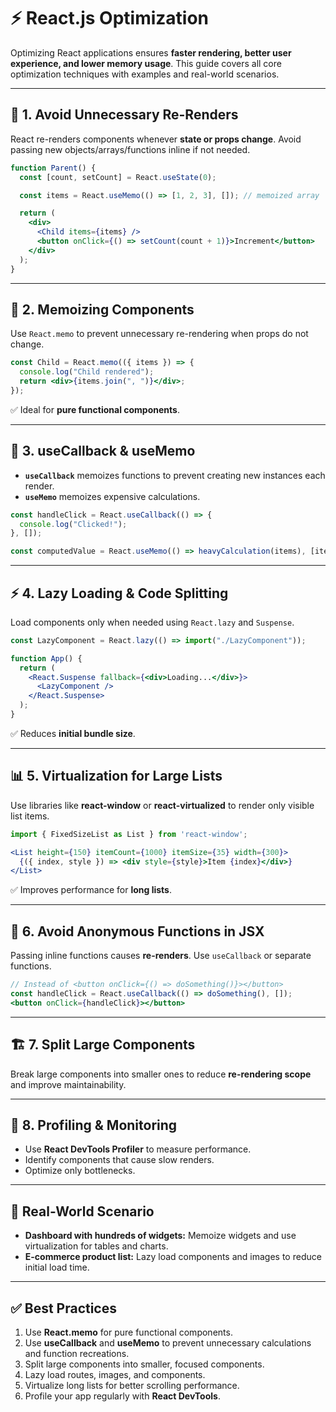 # ⚡ React.js Optimization

Optimizing React applications ensures **faster rendering, better user experience, and lower memory usage**. This guide covers all core optimization techniques with examples and real-world scenarios.

---

## 🎯 1. Avoid Unnecessary Re-Renders
React re-renders components whenever **state or props change**. Avoid passing new objects/arrays/functions inline if not needed.

```jsx
function Parent() {
  const [count, setCount] = React.useState(0);

  const items = React.useMemo(() => [1, 2, 3], []); // memoized array

  return (
    <div>
      <Child items={items} />
      <button onClick={() => setCount(count + 1)}>Increment</button>
    </div>
  );
}
```

---

## 🧠 2. Memoizing Components
Use `React.memo` to prevent unnecessary re-rendering when props do not change.

```jsx
const Child = React.memo(({ items }) => {
  console.log("Child rendered");
  return <div>{items.join(", ")}</div>;
});
```

✅ Ideal for **pure functional components**.

---

## 🧰 3. useCallback & useMemo
- **`useCallback`** memoizes functions to prevent creating new instances each render.
- **`useMemo`** memoizes expensive calculations.

```jsx
const handleClick = React.useCallback(() => {
  console.log("Clicked!");
}, []);

const computedValue = React.useMemo(() => heavyCalculation(items), [items]);
```

---

## ⚡ 4. Lazy Loading & Code Splitting
Load components only when needed using `React.lazy` and `Suspense`.

```jsx
const LazyComponent = React.lazy(() => import("./LazyComponent"));

function App() {
  return (
    <React.Suspense fallback={<div>Loading...</div>}>
      <LazyComponent />
    </React.Suspense>
  );
}
```

✅ Reduces **initial bundle size**.

---

## 📊 5. Virtualization for Large Lists
Use libraries like **react-window** or **react-virtualized** to render only visible list items.

```jsx
import { FixedSizeList as List } from 'react-window';

<List height={150} itemCount={1000} itemSize={35} width={300}>
  {({ index, style }) => <div style={style}>Item {index}</div>}
</List>
```

✅ Improves performance for **long lists**.

---

## 🔄 6. Avoid Anonymous Functions in JSX
Passing inline functions causes **re-renders**. Use `useCallback` or separate functions.

```jsx
// Instead of <button onClick={() => doSomething()}></button>
const handleClick = React.useCallback(() => doSomething(), []);
<button onClick={handleClick}></button>
```

---

## 🏗 7. Split Large Components
Break large components into smaller ones to reduce **re-rendering scope** and improve maintainability.

---

## 🧪 8. Profiling & Monitoring
- Use **React DevTools Profiler** to measure performance.
- Identify components that cause slow renders.
- Optimize only bottlenecks.

---

## 📌 Real-World Scenario
- **Dashboard with hundreds of widgets:** Memoize widgets and use virtualization for tables and charts.
- **E-commerce product list:** Lazy load components and images to reduce initial load time.

---

## ✅ Best Practices
1. Use **React.memo** for pure functional components.
2. Use **useCallback** and **useMemo** to prevent unnecessary calculations and function recreations.
3. Split large components into smaller, focused components.
4. Lazy load routes, images, and components.
5. Virtualize long lists for better scrolling performance.
6. Profile your app regularly with **React DevTools**.
